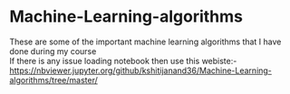 # Machine-Learning-algorithms
These are some of the important machine learning algorithms that I have done during my course<br>
If there is any issue loading notebook then use this webiste:- https://nbviewer.jupyter.org/github/kshitijanand36/Machine-Learning-algorithms/tree/master/

